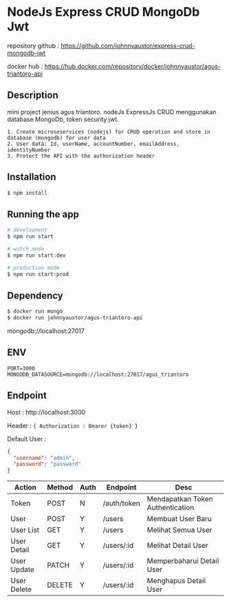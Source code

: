 # NodeJs Express CRUD MongoDb Jwt

repository github : https://github.com/johnnyaustor/express-crud-mongodb-jwt

docker hub : https://hub.docker.com/repository/docker/johnnyaustor/agus-triantoro-api


## Description

mini project jenius agus triantoro. nodeJs ExpressJs CRUD menggunakan database MongoDb, token security jwt.

```
1. Create microseservices (nodejs) for CRUD operation and store in database (mongodb) for user data
2. User data: Id, userName, accountNumber, emailAddress, identityNumber
3. Protect the API with the authorization header
```

## Installation

```bash
$ npm install
```

## Running the app

```bash
# development
$ npm run start

# watch mode
$ npm run start:dev

# production mode
$ npm run start:prod
```

## Dependency

```bash
$ docker run mongo
$ docker run johnnyaustor/agus-triantoro-api
```

mongodb://localhost:27017

## ENV

```
PORT=3000
MONGODB_DATASOURCE=mongodb://localhost:27017/agus_triantoro
```

## Endpoint

Host : http://localhost:3000

Header : `{ Authorization : Bearer {token} }`

Default User : 
```json
{
  "username": "admin",
  "password": "password"
}
```

| Action | Method | Auth | Endpoint | Desc |
| --- | --- | --- | --- | --- |
| Token | POST | N | /auth/token | Mendapatkan Token Authentication |
| User | POST | Y | /users | Membuat User Baru |
| User List | GET | Y | /users | Melihat Semua User |
| User Detail | GET | Y | /users/:id | Melihat Detail User |
| User Update | PATCH  | Y | /users/:id | Memperbaharui Detail User |
| User Delete | DELETE  | Y | /users/:id | Menghapus Detail User |